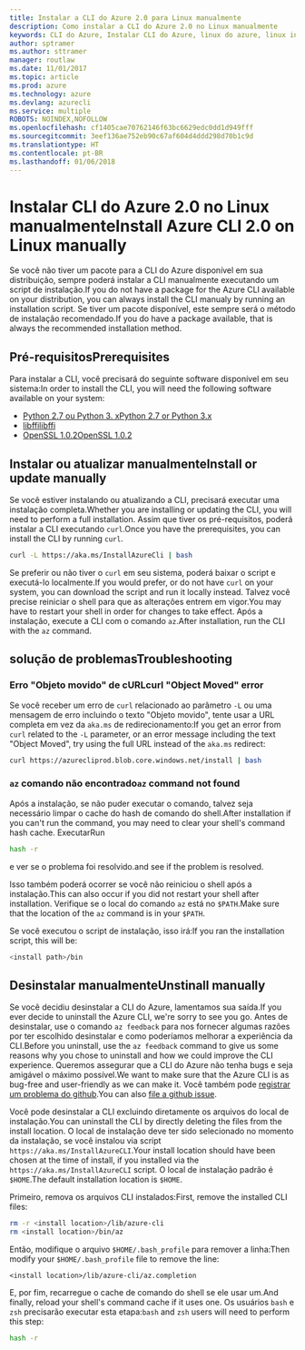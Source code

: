 ```yaml
---
title: Instalar a CLI do Azure 2.0 para Linux manualmente
description: Como instalar a CLI do Azure 2.0 no Linux manualmente
keywords: CLI do Azure, Instalar CLI do Azure, linux do azure, linux instalar azure
author: sptramer
ms.author: sttramer
manager: routlaw
ms.date: 11/01/2017
ms.topic: article
ms.prod: azure
ms.technology: azure
ms.devlang: azurecli
ms.service: multiple
ROBOTS: NOINDEX,NOFOLLOW
ms.openlocfilehash: cf1405cae70762146f63bc6629edc0dd1d949fff
ms.sourcegitcommit: 3eef136ae752eb90c67af604d4ddd298d70b1c9d
ms.translationtype: HT
ms.contentlocale: pt-BR
ms.lasthandoff: 01/06/2018
---
```

# <a name="install-azure-cli-20-on-linux-manually"></a><span data-ttu-id="00f43-104">Instalar CLI do Azure 2.0 no Linux manualmente</span><span class="sxs-lookup"><span data-stu-id="00f43-104">Install Azure CLI 2.0 on Linux manually</span></span>

<span data-ttu-id="00f43-105">Se você não tiver um pacote para a CLI do Azure disponível em sua distribuição, sempre poderá instalar a CLI manualmente executando um script de instalação.</span><span class="sxs-lookup"><span data-stu-id="00f43-105">If you do not have a package for the Azure CLI available on your distribution, you can always install the CLI manualy by running an installation script.</span></span> <span data-ttu-id="00f43-106">Se tiver um pacote disponível, este sempre será o método de instalação recomendado.</span><span class="sxs-lookup"><span data-stu-id="00f43-106">If you do have a package available, that is always the recommended installation method.</span></span>

## <a name="prerequisites"></a><span data-ttu-id="00f43-107">Pré-requisitos</span><span class="sxs-lookup"><span data-stu-id="00f43-107">Prerequisites</span></span>

<span data-ttu-id="00f43-108">Para instalar a CLI, você precisará do seguinte software disponível em seu sistema:</span><span class="sxs-lookup"><span data-stu-id="00f43-108">In order to install the CLI, you will need the following software available on your system:</span></span>

* [<span data-ttu-id="00f43-109">Python 2.7 ou Python 3. x</span><span class="sxs-lookup"><span data-stu-id="00f43-109">Python 2.7 or Python 3.x</span></span>](https://www.python.org/downloads/)
* [<span data-ttu-id="00f43-110">libffi</span><span class="sxs-lookup"><span data-stu-id="00f43-110">libffi</span></span>](https://sourceware.org/libffi/)
* [<span data-ttu-id="00f43-111">OpenSSL 1.0.2</span><span class="sxs-lookup"><span data-stu-id="00f43-111">OpenSSL 1.0.2</span></span>](https://www.openssl.org/source/)

## <a name="install-or-update-manually"></a><span data-ttu-id="00f43-112">Instalar ou atualizar manualmente</span><span class="sxs-lookup"><span data-stu-id="00f43-112">Install or update manually</span></span>

<span data-ttu-id="00f43-113">Se você estiver instalando ou atualizando a CLI, precisará executar uma instalação completa.</span><span class="sxs-lookup"><span data-stu-id="00f43-113">Whether you are installing or updating the CLI, you will need to perform a full installation.</span></span> <span data-ttu-id="00f43-114">Assim que tiver os pré-requisitos, poderá instalar a CLI executando `curl`.</span><span class="sxs-lookup"><span data-stu-id="00f43-114">Once you have the prerequisites, you can install the CLI by running `curl`.</span></span>

```bash
curl -L https://aka.ms/InstallAzureCli | bash
```

<span data-ttu-id="00f43-115">Se preferir ou não tiver o `curl` em seu sistema, poderá baixar o script e executá-lo localmente.</span><span class="sxs-lookup"><span data-stu-id="00f43-115">If you would prefer, or do not have `curl` on your system, you can download the script and run it locally instead.</span></span> <span data-ttu-id="00f43-116">Talvez você precise reiniciar o shell para que as alterações entrem em vigor.</span><span class="sxs-lookup"><span data-stu-id="00f43-116">You may have to restart your shell in order for changes to take effect.</span></span> <span data-ttu-id="00f43-117">Após a instalação, execute a CLI com o comando `az`.</span><span class="sxs-lookup"><span data-stu-id="00f43-117">After installation, run the CLI with the `az` command.</span></span>

## <a name="troubleshooting"></a><span data-ttu-id="00f43-118">solução de problemas</span><span class="sxs-lookup"><span data-stu-id="00f43-118">Troubleshooting</span></span>

### <a name="curl-object-moved-error"></a><span data-ttu-id="00f43-119">Erro "Objeto movido" de cURL</span><span class="sxs-lookup"><span data-stu-id="00f43-119">curl "Object Moved" error</span></span>

<span data-ttu-id="00f43-120">Se você receber um erro de `curl` relacionado ao parâmetro `-L` ou uma mensagem de erro incluindo o texto "Objeto movido", tente usar a URL completa em vez da `aka.ms` de redirecionamento:</span><span class="sxs-lookup"><span data-stu-id="00f43-120">If you get an error from `curl` related to the `-L` parameter, or an error message including the text "Object Moved", try using the full URL instead of the `aka.ms` redirect:</span></span>

```bash
curl https://azurecliprod.blob.core.windows.net/install | bash
```

### <a name="az-command-not-found"></a><span data-ttu-id="00f43-121">`az` comando não encontrado</span><span class="sxs-lookup"><span data-stu-id="00f43-121">`az` command not found</span></span>

<span data-ttu-id="00f43-122">Após a instalação, se não puder executar o comando, talvez seja necessário limpar o cache do hash de comando do shell.</span><span class="sxs-lookup"><span data-stu-id="00f43-122">After installation if you can't run the command, you may need to clear your shell's command hash cache.</span></span> <span data-ttu-id="00f43-123">Executar</span><span class="sxs-lookup"><span data-stu-id="00f43-123">Run</span></span>

```bash
hash -r
```

<span data-ttu-id="00f43-124">e ver se o problema foi resolvido.</span><span class="sxs-lookup"><span data-stu-id="00f43-124">and see if the problem is resolved.</span></span>

<span data-ttu-id="00f43-125">Isso também poderá ocorrer se você não reiniciou o shell após a instalação.</span><span class="sxs-lookup"><span data-stu-id="00f43-125">This can also occur if you did not restart your shell after installation.</span></span> <span data-ttu-id="00f43-126">Verifique se o local do comando `az` está no `$PATH`.</span><span class="sxs-lookup"><span data-stu-id="00f43-126">Make sure that the location of the `az` command is in your `$PATH`.</span></span>

<span data-ttu-id="00f43-127">Se você executou o script de instalação, isso irá:</span><span class="sxs-lookup"><span data-stu-id="00f43-127">If you ran the installation script, this will be:</span></span>

```bash
<install path>/bin
```

## <a name="unstinall-manually"></a><span data-ttu-id="00f43-128">Desinstalar manualmente</span><span class="sxs-lookup"><span data-stu-id="00f43-128">Unstinall manually</span></span>

<span data-ttu-id="00f43-129">Se você decidiu desinstalar a CLI do Azure, lamentamos sua saída.</span><span class="sxs-lookup"><span data-stu-id="00f43-129">If you ever decide to uninstall the Azure CLI, we're sorry to see you go.</span></span> <span data-ttu-id="00f43-130">Antes de desinstalar, use o comando `az feedback` para nos fornecer algumas razões por ter escolhido desinstalar e como poderíamos melhorar a experiência da CLI.</span><span class="sxs-lookup"><span data-stu-id="00f43-130">Before you uninstall, use the `az feedback` command to give us some reasons why you chose to uninstall and how we could improve the CLI experience.</span></span> <span data-ttu-id="00f43-131">Queremos assegurar que a CLI do Azure não tenha bugs e seja amigável o máximo possível.</span><span class="sxs-lookup"><span data-stu-id="00f43-131">We want to make sure that the Azure CLI is as bug-free and user-friendly as we can make it.</span></span> <span data-ttu-id="00f43-132">Você também pode [registrar um problema do github](https://github.com/Azure/azure-cli/issues).</span><span class="sxs-lookup"><span data-stu-id="00f43-132">You can also [file a github issue](https://github.com/Azure/azure-cli/issues).</span></span>

<span data-ttu-id="00f43-133">Você pode desinstalar a CLI excluindo diretamente os arquivos do local de instalação.</span><span class="sxs-lookup"><span data-stu-id="00f43-133">You can uninstall the CLI by directly deleting the files from the install location.</span></span> <span data-ttu-id="00f43-134">O local de instalação deve ter sido selecionado no momento da instalação, se você instalou via script `https://aka.ms/InstallAzureCLI`.</span><span class="sxs-lookup"><span data-stu-id="00f43-134">Your install location should have been chosen at the time of install, if you installed via the `https://aka.ms/InstallAzureCLI` script.</span></span> <span data-ttu-id="00f43-135">O local de instalação padrão é `$HOME`.</span><span class="sxs-lookup"><span data-stu-id="00f43-135">The default installation location is `$HOME`.</span></span>

<span data-ttu-id="00f43-136">Primeiro, remova os arquivos CLI instalados:</span><span class="sxs-lookup"><span data-stu-id="00f43-136">First, remove the installed CLI files:</span></span>

```bash
rm -r <install location>/lib/azure-cli
rm <install location>/bin/az
```

<span data-ttu-id="00f43-137">Então, modifique o arquivo `$HOME/.bash_profile` para remover a linha:</span><span class="sxs-lookup"><span data-stu-id="00f43-137">Then modify your `$HOME/.bash_profile` file to remove the line:</span></span>

```
<install location>/lib/azure-cli/az.completion
```

<span data-ttu-id="00f43-138">E, por fim, recarregue o cache de comando do shell se ele usar um.</span><span class="sxs-lookup"><span data-stu-id="00f43-138">And finally, reload your shell's command cache if it uses one.</span></span> <span data-ttu-id="00f43-139">Os usuários `bash` e `zsh` precisarão executar esta etapa:</span><span class="sxs-lookup"><span data-stu-id="00f43-139">`bash` and `zsh` users will need to perform this step:</span></span>

```bash
hash -r
```
